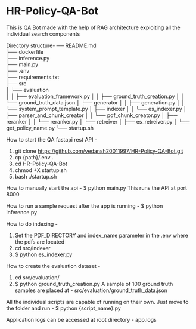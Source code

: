 # HR-Policy-QA-Bot
This is QA Bot made with the help of RAG architecture exploiting all the individual search components

Directory structure-
── README.md <br>
├── dockerfile <br>
├── inference.py <br>
├── main.py <br>
├── .env <br>
├── requirements.txt <br>
├── src <br>
│   ├── evaluation <br>
│   │   ├── evaluation_framework.py
│   │   ├── ground_truth_creation.py
│   │   └── ground_truth_data.json
│   ├── generator
│   │   ├── generation.py
│   │   └── system_prompt_template.py
│   ├── indexer
│   │   └── es_indexer.py
│   ├── parser_and_chunk_creator
│   │   └── pdf_chunk_creator.py
│   ├── reranker
│   │   └── reranker.py
│   └── retreiver
│       ├── es_retreiver.py
│       └── get_policy_name.py
└── startup.sh

How to start the QA fastapi rest API - 
1. git clone https://github.com/vedansh20011997/HR-Policy-QA-Bot.git
2. cp {path}/.env .
2. cd HR-Policy-QA-Bot
3. chmod +X startup.sh
4. bash ./startup.sh

How to manually start the api - 
$ python main.py
This runs the API at port 8000

How to run a sample request after the app is running - 
$ python inference.py

How to do indexing - 
1. Set the PDF_DIRECTORY and index_name parameter in the .env where the pdfs are located
2. cd src/indexer
3. $ python es_indexer.py

How to create the evaluation dataset - 
1. cd src/evaluation/
2. $ python ground_truth_creation.py
A sample of 100 ground truth samples are placed at - src/evaluation/ground_truth_data.json

All the individual scripts are capable of running on their own. 
Just move to the folder and run - 
$ python {script_name}.py

Application logs can be accessed at root directory - app.logs
